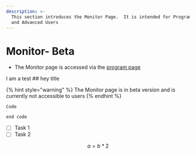 ```yaml
---
description: >-
  This section introduces the Monitor Page.  It is intended for Program Users
  and Advanced Users
---
```


# Monitor- Beta

* The Monitor page is accessed via the [program page](https://program-user-docs.preignition.org/~/edit/drafts/-LFMf79wbvb88HHUPzQV/users-program-and-advanced/portfolio)​

 I am a test \#\# hey title

{% hint style="warning" %}
The Monitor page is in beta version and is currently not accessible to users
{% endhint %}

```text
Code

end code 
```

* [ ] Task 1
* [ ] Task 2

$$
a = b *2
$$



